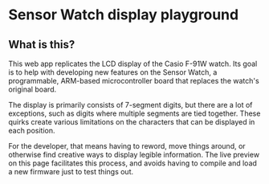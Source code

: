 # Sensor Watch display playground

## What is this?

This web app replicates the LCD display of the Casio F-91W watch. Its goal is to help with developing new features on the Sensor Watch, a programmable, ARM-based microcontroller board that replaces the watch's original board.

The display is primarily consists of 7-segment digits, but there are a lot of exceptions, such as digits where multiple segments are tied together. These quirks create various limitations on the characters that can be displayed in each position.

For the developer, that means having to reword, move things around, or otherwise find creative ways to display legible information. The live preview on this page facilitates this process, and avoids having to compile and load a new firmware just to test things out.
